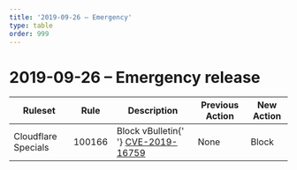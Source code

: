 ```yaml
---
title: '2019-09-26 – Emergency'
type: table
order: 999
---
```


# 2019-09-26 – Emergency release

<TableWrap><table style="width: 100%">

<thead>
  <tr>
    <th>Ruleset</th>
    <th>Rule</th>
    <th>Description</th>
    <th>Previous Action</th>
    <th>New Action</th>
  </tr>
</thead>
<tbody>
  <tr>
    <td>Cloudflare Specials</td>
    <td>100166</td>
    <td>
      Block vBulletin{' '}
      <a href="https://nvd.nist.gov/vuln/detail/CVE-2019-16759">
        CVE-2019-16759
      </a>
    </td>
    <td>None</td>
    <td>Block</td>
  </tr>
</tbody>

</table></TableWrap>
